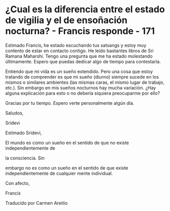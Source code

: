 # ¿Cual es la diferencia entre el estado de vigilia y el de ensoñación nocturna? - Francis responde - 171

Estimado Francis, he estado escuchando tus satsangs y estoy muy contento de estar en contacto contigo. He leído bastantes libros de Sri Ramana Maharshi. Tengo una pregunta que me ha estado molestando últimamente. Espero que puedas dedicar algo de tiempo para contestarla.

Entiendo que mi vida es un sueño extendido. Pero una cosa que estoy tratando de comprender es que mi sueño (diurno) siempre sucede en los mismos o similares ambientes (las mismas caras, el mismo lugar de trabajo, etc.). Sin embargo en mis sueños nocturnos hay mucha variación. ¿Hay alguna explicación para esto o no debería siquiera preocuparme por ello?

Gracias por tu tiempo. Espero verte personalmente algún día.

Saludos, 

Sridevi

Estimado Sridevi,

El mundo es como un sueño en el sentido de que no existe independientemente de 

la consciencia. Sin

embargo no es como un sueño en el sentido de que existe independientemente de cualquier mente individual.

Con afecto, 

Francis

Traducido por Carmen Areitio

